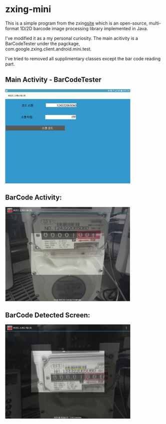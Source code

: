 # zxing-mini
This is a simple program from the zxing[site](https://github.com/zxing/zxing) which is an open-source, multi-format 1D/2D barcode image processing library implemented in Java.

I've modified it as a my personal curiosity.
The main acitivity is a BarCodeTester under the pagckage, com.google.zxing.client.android.mini.test.

I've tried to removed all supplimentary classes except the bar code reading part.

## Main Activity - BarCodeTester
<img src="screentshots/Screenshot_20191111-173434.jpg" dalt="BarCodeTester" width="400" height="300" />

## BarCode Activity: 
<!---![Drawing the player](screenshots/chap02.png)---> 
<img src="screentshots/Screenshot_20191111-173421.jpg" dalt="BarCode Activity" width="400" height="300" />

## BarCode Detected Screen: 
<!---![Drawing the player](screenshots/chap02.png)---> 
<img src="screentshots/Screenshot_20191111-173448.jpg" dalt="BarCode Activity" width="400" height="300" />

